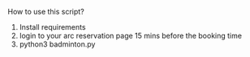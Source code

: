 How to use this script? 

1. Install requirements
2. login to your arc reservation page 15 mins before the booking time 
3. python3 badminton.py


